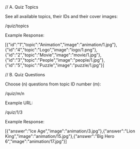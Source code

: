 // A. Quiz Topics

See all available topics, their IDs and their cover images:

/quiz/topics

Example Response:

[{"id":"1","topic":"Animation","image":"animation\/1.jpg"},{"id":"4","topic":"Logo","image":"logo\/1.png"},{"id":"2","topic":"Movie","image":"movie\/1.jpg"},{"id":"3","topic":"People","image":"people\/1.jpg"},{"id":"5","topic":"Puzzle","image":"puzzle\/1.jpg"}]



// B. Quiz Questions

Choose (n) questions from topic ID number (m):

/quiz/m/n

Example URL:

/quiz/1/3

Example Response:

[{"answer":"Ice Age","image":"animation\/3.jpg"},{"answer":"Lion King","image":"animation\/15.jpg"},{"answer":"Big Hero 6","image":"animation\/17.jpg"}]
